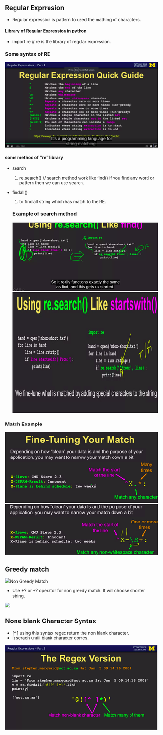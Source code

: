 
## Regular Exprresion

- Regular expression is pattern to used the mathing of characters.

#### Library of Regular Expression in python
- import re     // re is the library of regular expression.

### Some syntax of RE

![](./Images/syntax.png)

#### some method of "re" library
- search
  1. re.search()    // search method work like find() if you find any word or pattern then we can use search.
- findall()
  1. to find all string which has match to the RE.

  ### Example of search method

  ![](./Images/SearchMethod.png)
  <img src="./Images/SearchMethod-2.png" height=400 width=800 >

<h3>Match Example </h3>
  <img src="./Images/MatchExample.png">
  <img src="./Images/MatchExample-2.png">

<h2> Greedy match </h2>
<img src="./Images/GreedyMatch.png>

## Non Greedy Match
- Use +? or *? operator for non greedy match. It will choose shorter string.
<img src="./Images/NonGreedyMatch.png">

## None blank Character Syntax
- [^ ] using this syntax regex return the non blank character.
- It serach untill blank character comes.
<img src="./Images/MatchNonBlankCharacter.png" >